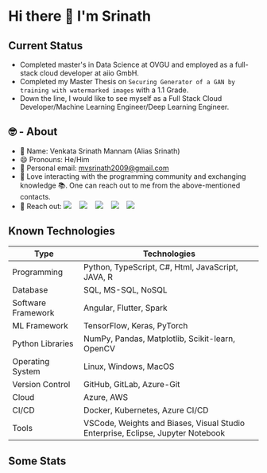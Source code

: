 # Hi there 👋 I'm Srinath

## Current Status
- Completed master's in Data Science at OVGU and employed as a full-stack cloud developer at aiio GmbH.
- Completed my Master Thesis on ` Securing Generator of a GAN by training with watermarked images ` with a 1.1 Grade.
- Down the line, I would like to see myself as a Full Stack Cloud Developer/Machine Learning Engineer/Deep Learning Engineer.

## 🤓 - About

- 👤 Name: Venkata Srinath Mannam (Alias Srinath)
- 😄 Pronouns: He/Him
- 📧 Personal email: mvsrinath2009@gmail.com
- 💬 Love interacting with the programming community and exchanging knowledge 📚. One can reach out to me from the above-mentioned contacts.
- 🔗 Reach out: 
  [<img src="https://img.shields.io/badge/-LinkedIn-0077B5?style=flat&logo=linkedin&logoColor=white" />](https://www.linkedin.com/in/mvsrinath/)
  &nbsp;&nbsp;
  [<img src="https://img.shields.io/badge/-Medium-12100E?style=flat&logo=medium&logoColor=white" />](https://medium.com/@srinath95)
  &nbsp;&nbsp;
  [<img src="https://img.shields.io/badge/-Twitter-1DA1F2?style=flat&logo=twitter&logoColor=white" />](https://twitter.com/sri_mannam)
  &nbsp;&nbsp;
  [<img src="https://img.shields.io/badge/-Google%20Scholar-4285F4?style=flat&logo=google-scholar&logoColor=white" />](https://scholar.google.com/citations?user=8cvm9AEAAAAJ&hl=en)
  &nbsp;&nbsp;
  [<img src="https://img.shields.io/badge/-Instagram-E4405F?style=flat&logo=instagram&logoColor=white" />](https://www.instagram.com/srinath_mannam/)


## Known Technologies

| Type               | Technologies                                                                                       |
|--------------------|----------------------------------------------------------------------------------------------------|
| Programming        | Python, TypeScript, C#, Html, JavaScript, JAVA, R                                                |
| Database           | SQL, MS-SQL, NoSQL                                                                                         |
| Software Framework | Angular, Flutter, Spark                                                                            |
| ML Framework       | TensorFlow, Keras, PyTorch                                                                         |
| Python Libraries   | NumPy, Pandas, Matplotlib, Scikit-learn, OpenCV                                                 |  
| Operating System   | Linux, Windows, MacOS                                                                             |
| Version Control    | GitHub, GitLab, Azure-Git                                                                        |
| Cloud              | Azure, AWS                                                                                             |
| CI/CD              | Docker, Kubernetes, Azure CI/CD                                                                  |
| Tools              | VSCode, Weights and Biases, Visual Studio Enterprise, Eclipse, Jupyter Notebook                 |




## Some Stats
<!-- <img src="https://github-readme-stats.vercel.app/api?username=mannam95&show_icons=true&theme=synthwave&locale=en" width="48%"/> -->
<!-- <img src="https://github-readme-stats.vercel.app/api/top-langs?username=mannam95&show_icons=true&theme=synthwave&locale=en&layout=compact" width="500" /> -->
 
